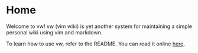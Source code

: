 # Home

Welcome to vw! 
vw (vim wiki) is yet another system for maintaining a simple personal wiki using vim and markdown.

To learn how to use vw, refer to the README.
You can read it online [here](https://frie.dev/vw).
